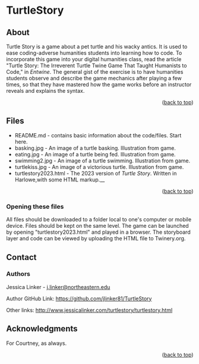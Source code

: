 # TurtleStory
<a id="readme-top"></a>

## About

Turtle Story is a game about a pet turtle and his wacky antics. It is used to ease coding-adverse humanities students into learning how to code. To incorporate this game into your digital humanities class, read the article "Turtle Story: The Irreverent Turtle Twine Game That Taught Humanists to Code," in _Entwine_. The general gist of the exercise is to have humanities students observe and describe the game mechanics after playing a few times, so that they have mastered how the game works before an instructor reveals and explains the syntax. 

<p align="right">(<a href="#readme-top">back to top</a>)</p>
 
## Files

* README.md - contains basic information about the code/files. Start here.
* basking.jpg - An image of a turtle basking. Illustration from game.
* eating.jpg - An image of a turtle being fed. Illustration from game.
* swimming2.jpg - An image of a turtle swimming. Illustration from game.
* turtlekiss.jpg - An image of a victorious turtle. Illustration from game.
* turtlestory2023.html - The 2023 version of _Turtle Story_. Written in Harlowe,with some HTML markup.__

<p align="right">(<a href="#readme-top">back to top</a>)</p>
 
 ###  Opening these files

All files should be downloaded to a folder local to one's computer or mobile device. Files should be kept on the same level. The game can be launched by opening "turtlestory2023.html" and played in a browser. The storyboard layer and code can be viewed by uploading the HTML file to Twinery.org. 

## Contact
### Authors

Jessica Linker - j.linker@northeastern.edu

Author GitHub Link: https://github.com/jlinker81/TurtleStory

Other links: http://www.jessicalinker.com/turtlestory/turtlestory.html


## Acknowledgments

For Courtney, as always.

<p align="right">(<a href="#readme-top">back to top</a>)</p>
